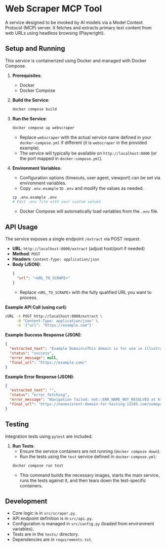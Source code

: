 # Web Scraper MCP Tool

A service designed to be invoked by AI models via a Model Context Protocol (MCP) server. It fetches and extracts primary text content from web URLs using headless browsing (Playwright).

## Setup and Running

This service is containerized using Docker and managed with Docker Compose.

1.  **Prerequisites**:
    *   Docker
    *   Docker Compose

2.  **Build the Service**:
    ```bash
    docker compose build
    ```

3.  **Run the Service**:
    ```bash
    docker compose up webscraper
    ```
    *   Replace `webscraper` with the actual service name defined in your `docker-compose.yml` if different (it is `webscraper` in the provided example).
    *   The service will typically be available on `http://localhost:8000` (or the port mapped in `docker-compose.yml`).

4.  **Environment Variables**:
    *   Configuration options (timeouts, user agent, viewport) can be set via environment variables.
    *   Copy `.env.example` to `.env` and modify the values as needed.
    ```bash
    cp .env.example .env
    # Edit .env file with your custom values
    ```
    *   Docker Compose will automatically load variables from the `.env` file.

## API Usage

The service exposes a single endpoint `/extract` via POST request.

*   **URL**: `http://localhost:8000/extract` (adjust host/port if needed)
*   **Method**: `POST`
*   **Headers**: `Content-Type: application/json`
*   **Body (JSON)**:
    ```json
    {
      "url": "<URL_TO_SCRAPE>"
    }
    ```
    *   Replace `<URL_TO_SCRAPE>` with the fully qualified URL you want to process.

**Example API Call (using curl)**:

```bash
cURL -X POST http://localhost:8000/extract \
     -H "Content-Type: application/json" \
     -d '{"url": "https://example.com"}'
```

**Example Success Response (JSON)**:

```json
{
  "extracted_text": "Example Domain\nThis domain is for use in illustrative examples in documents...",
  "status": "success",
  "error_message": null,
  "final_url": "https://example.com/"
}
```

**Example Error Response (JSON)**:

```json
{
  "extracted_text": "",
  "status": "error_fetching",
  "error_message": "Navigation failed: net::ERR_NAME_NOT_RESOLVED at https://nonexistent-domain-for-testing-12345.com/somepage",
  "final_url": "https://nonexistent-domain-for-testing-12345.com/somepage"
}
```

## Testing

Integration tests using `pytest` are included.

1.  **Run Tests**:
    *   Ensure the service containers are not running (`docker compose down`).
    *   Run the tests using the `test` service defined in `docker-compose.yml`:
    ```bash
    docker compose run test
    ```
    *   This command builds the necessary images, starts the main service, runs the tests against it, and then tears down the test-specific containers.

## Development

*   Core logic is in `src/scraper.py`.
*   API endpoint definition is in `src/api.py`.
*   Configuration is managed in `src/config.py` (loaded from environment variables).
*   Tests are in the `tests/` directory.
*   Dependencies are in `requirements.txt`. 
